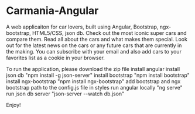 # Carmania-Angular

A web applicaiton for car lovers, built using Angular, Bootstrap, ngx-bootstrap, HTML5/CSS, json db. Check out the most iconic super cars and compare them. Read all about the cars and what makes them special. Look out for the latest news on the cars or any future cars that are currently in the making. You can subscribe with your email and also add cars to your favorites list as a cookie in your browser. 

 To run the application, please download the zip file
 install angular
 install json db  "npm install -g json-server"
 install bootstrap "npm install bootstrap"
 install ngx-bootstrap "npm install ngx-bootstrap"
 add bootstrap and ngx bootstrap path to the config.js file in styles
 run angular locally "ng serve"
 run json db server "json-server --watch db.json"
 
 Enjoy!
